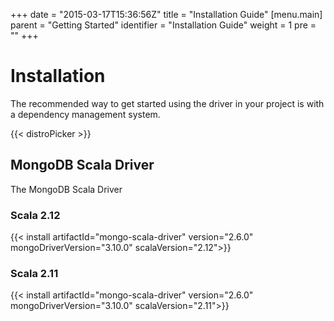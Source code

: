 +++
date = "2015-03-17T15:36:56Z"
title = "Installation Guide"
[menu.main]
  parent = "Getting Started"
  identifier = "Installation Guide"
  weight = 1
  pre = "<i class='fa'></i>"
+++

# Installation

The recommended way to get started using the driver in your project is with a dependency management system.

{{< distroPicker >}}

## MongoDB Scala Driver
The MongoDB Scala Driver

### Scala 2.12

{{< install artifactId="mongo-scala-driver" version="2.6.0" mongoDriverVersion="3.10.0" scalaVersion="2.12">}}

### Scala 2.11

{{< install artifactId="mongo-scala-driver" version="2.6.0" mongoDriverVersion="3.10.0" scalaVersion="2.11">}}
